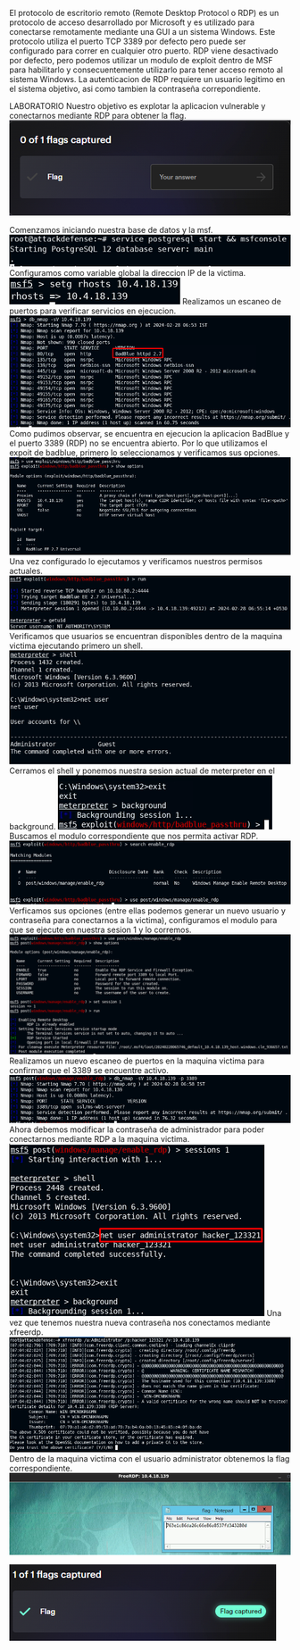El protocolo de escritorio remoto (Remote Desktop Protocol o RDP) es un protocolo de acceso desarrollado por Microsoft y es utilizado para conectarse remotamente mediante una GUI a un sistema Windows. Este protocolo utiliza el puerto TCP 3389 por defecto pero puede ser configurado para correr en cualquier otro puerto.
RDP viene desactivado por defecto, pero podemos utilizar un modulo de exploit dentro de MSF para habilitarlo y consecuentemente utilizarlo para tener acceso remoto al sistema Windows. La autenticacion de RDP requiere un usuario legitimo en el sistema objetivo, asi como tambien la contraseña correpondiente.

LABORATORIO
Nuestro objetivo es explotar la aplicacion vulnerable y conectarnos mediante RDP para obtener la flag.
![](../../../../Pasted%20image%2020240227222141.png)

Comenzamos iniciando nuestra base de datos y la msf.
![](../../../../Pasted%20image%2020240227222237.png)
Configuramos como variable global la direccion IP de la victima.
![](../../../../Pasted%20image%2020240227222256.png)
Realizamos un escaneo de puertos para verificar servicios en ejecucion.
![](../../../../Pasted%20image%2020240227222431.png)
Como pudimos observar, se encuentra en ejecucion la aplicacion BadBlue y el puerto 3389 (RDP) no se encuentra abierto. Por lo que utilizamos el expoit de badblue, primero lo seleccionamos y verificamos sus opciones.
![](../../../../Pasted%20image%2020240227222508.png)
Una vez configurado lo ejecutamos y verificamos nuestros permisos actuales.
![](../../../../Pasted%20image%2020240227222534.png)
Verificamos que usuarios se encuentran disponibles dentro de la maquina victima ejecutando primero un shell.
![](../../../../Pasted%20image%2020240227222637.png)
Cerramos el shell y ponemos nuestra sesion actual de meterpreter en el background.
![](../../../../Pasted%20image%2020240227222653.png)
Buscamos el modulo correspondiente que nos permita activar RDP.
![](../../../../Pasted%20image%2020240227222725.png)
Verficamos sus opciones (entre ellas podemos generar un nuevo usuario y contraseña para conectarnos a la victima), configuramos el modulo para que se ejecute en nuestra sesion 1 y lo corremos.
![](../../../../Pasted%20image%2020240227222817.png)
Realizamos un nuevo escaneo de puertos en la maquina victima para confirmar que el 3389 se encuentre activo.
![](../../../../Pasted%20image%2020240227223022.png)
Ahora debemos modificar la contraseña de administrador para poder conectarnos mediante RDP a la maquina victima.
![](../../../../Pasted%20image%2020240227223309.png)
Una vez que tenemos nuestra nueva contraseña nos conectamos mediante xfreerdp.
![](../../../../Pasted%20image%2020240227223419.png)
Dentro de la maquina victima con el usuario administrator obtenemos la flag correspondiente.
![](../../../../Pasted%20image%2020240227223510.png)

![](../../../../Pasted%20image%2020240227223628.png)